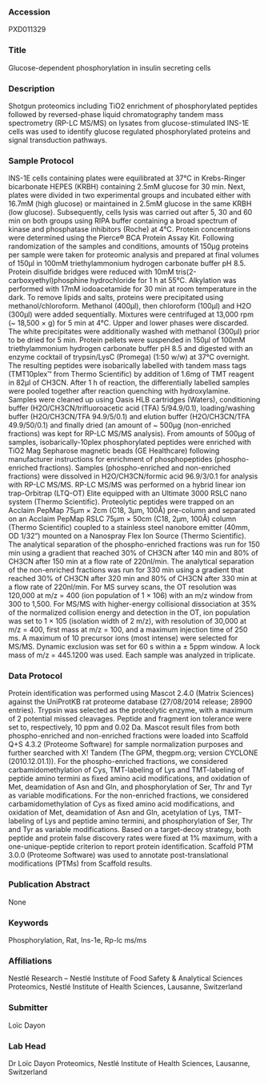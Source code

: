 ### Accession
PXD011329

### Title
Glucose-dependent phosphorylation in insulin secreting cells

### Description
Shotgun proteomics including TiO2 enrichment of phosphorylated peptides followed by reversed-phase liquid chromatography tandem mass spectrometry (RP-LC MS/MS) on lysates from glucose-stimulated INS-1E cells was used to identify glucose regulated phosphorylated proteins and signal transduction pathways.

### Sample Protocol
INS-1E cells containing plates were equilibrated at 37°C in Krebs-Ringer bicarbonate HEPES (KRBH) containing 2.5mM glucose for 30 min. Next, plates were divided in two experimental groups and incubated either with 16.7mM (high glucose) or maintained in 2.5mM glucose in the same KRBH (low glucose). Subsequently, cells lysis was carried out after 5, 30 and 60 min on both groups using RIPA buffer containing a broad spectrum of kinase and phosphatase inhibitors (Roche) at 4°C. Protein concentrations were determined using the Pierce® BCA Protein Assay Kit. Following randomization of the samples and conditions, amounts of 150µg proteins per sample were taken for proteomic analysis and prepared at final volumes of 150µl in 100mM triethylammonium hydrogen carbonate buffer pH 8.5. Protein disulfide bridges were reduced with 10mM tris(2-carboxyethyl)phosphine hydrochloride for 1 h at 55°C. Alkylation was performed with 17mM iodoacetamide for 30 min at room temperature in the dark. To remove lipids and salts, proteins were precipitated using methanol/chloroform. Methanol (400μl), then chloroform (100μl) and H2O (300μl) were added sequentially. Mixtures were centrifuged at 13,000 rpm (~ 18,500 × g) for 5 min at 4°C. Upper and lower phases were discarded. The white precipitates were additionally washed with methanol (300μl) prior to be dried for 5 min. Protein pellets were suspended in 150µl of 100mM triethylammonium hydrogen carbonate buffer pH 8.5 and digested with an enzyme cocktail of trypsin/LysC (Promega) (1:50 w/w) at 37°C overnight. The resulting peptides were isobarically labelled with tandem mass tags (TMT10plex™ from Thermo Scientific) by addition of 1.6mg of TMT reagent in 82µl of CH3CN.  After 1 h of reaction, the differentially labelled samples were pooled together after reaction quenching with hydroxylamine. Samples were cleaned up using Oasis HLB cartridges (Waters), conditioning buffer (H2O/CH3CN/trifluoroacetic acid (TFA) 5/94.9/0.1), loading/washing buffer (H2O/CH3CN/TFA 94.9/5/0.1) and elution buffer (H2O/CH3CN/TFA 49.9/50/0.1) and finally dried (an amount of ~ 500μg (non-enriched fractions) was kept for RP-LC MS/MS analysis). From amounts of 500μg of samples, isobarically-10plex phosphorylated peptides were enriched with TiO2 Mag Sepharose magnetic beads (GE Healthcare) following manufacturer instructions for enrichment of phosphopeptides (phospho-enriched fractions). Samples (phospho-enriched and non-enriched fractions) were dissolved in H2O/CH3CN/formic acid 96.9/3/0.1 for analysis with RP-LC MS/MS. RP-LC MS/MS was performed on a hybrid linear ion trap-Orbitrap (LTQ-OT) Elite equipped with an Ultimate 3000 RSLC nano system (Thermo Scientific). Proteolytic peptides were trapped on an Acclaim PepMap 75µm × 2cm (C18, 3µm, 100Å) pre-column and separated on an Acclaim PepMap RSLC 75µm × 50cm (C18, 2µm, 100Å) column (Thermo Scientific) coupled to a stainless steel nanobore emitter (40mm, OD 1/32”) mounted on a Nanospray Flex Ion Source (Thermo Scientific). The analytical separation of the phospho-enriched fractions was run for 150 min using a gradient that reached 30% of CH3CN after 140 min and 80% of CH3CN after 150 min at a flow rate of 220nl/min. The analytical separation of the non-enriched fractions was run for 330 min using a gradient that reached 30% of CH3CN after 320 min and 80% of CH3CN after 330 min at a flow rate of 220nl/min. For MS survey scans, the OT resolution was 120,000 at m/z = 400 (ion population of 1 × 106) with an m/z window from 300 to 1,500. For MS/MS with higher-energy collisional dissociation at 35% of the normalized collision energy and detection in the OT, ion population was set to 1 × 105 (isolation width of 2 m/z), with resolution of 30,000 at m/z = 400, first mass at m/z = 100, and a maximum injection time of 250 ms. A maximum of 10 precursor ions (most intense) were selected for MS/MS. Dynamic exclusion was set for 60 s within a ± 5ppm window. A lock mass of m/z = 445.1200 was used. Each sample was analyzed in triplicate.

### Data Protocol
Protein identification was performed using Mascot 2.4.0 (Matrix Sciences) against the UniProtKB rat proteome database (27/08/2014 release; 28900 entries). Trypsin was selected as the proteolytic enzyme, with a maximum of 2 potential missed cleavages. Peptide and fragment ion tolerance were set to, respectively, 10 ppm and 0.02 Da. Mascot result files from both phospho-enriched and non-enriched fractions were loaded into Scaffold Q+S 4.3.2 (Proteome Software) for sample normalization purposes and further searched with X! Tandem (The GPM, thegpm.org; version CYCLONE (2010.12.01.1)). For the phospho-enriched fractions, we considered carbamidomethylation of Cys, TMT-labeling of Lys and TMT-labeling of peptide amino termini as fixed amino acid modifications, and oxidation of Met, deamidation of Asn and Gln, and phosphorylation of Ser, Thr and Tyr as variable modifications. For the non-enriched fractions, we considered carbamidomethylation of Cys as fixed amino acid modifications, and oxidation of Met, deamidation of Asn and Gln, acetylation of Lys, TMT-labeling of Lys and peptide amino termini, and phosphorylation of Ser, Thr and Tyr as variable modifications. Based on a target-decoy strategy, both peptide and protein false discovery rates were fixed at 1% maximum, with a one-unique-peptide criterion to report protein identification. Scaffold PTM 3.0.0 (Proteome Software) was used to annotate post-translational modifications (PTMs) from Scaffold results.

### Publication Abstract
None

### Keywords
Phosphorylation, Rat, Ins-1e, Rp-lc ms/ms

### Affiliations
Nestlé Research – Nestlé Institute of Food Safety & Analytical Sciences
Proteomics, Nestlé Institute of Health Sciences, Lausanne, Switzerland

### Submitter
Loïc Dayon

### Lab Head
Dr Loïc Dayon
Proteomics, Nestlé Institute of Health Sciences, Lausanne, Switzerland


